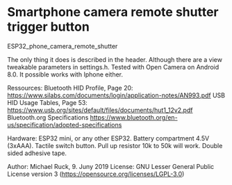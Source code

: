 # Smartphone camera remote shutter trigger button
ESP32_phone_camera_remote_shutter

The only thing it does is described in the header. Although there are a view tweakable parameters in settings.h.
Tested with Open Camera on Android 8.0.
It possible works with Iphone either.


Ressources:
Bluetooth HID Profile, Page 20: https://www.silabs.com/documents/login/application-notes/AN993.pdf
USB HID Usage Tables, Page 53: https://www.usb.org/sites/default/files/documents/hut1_12v2.pdf
Bluetooth.org Specifications https://www.bluetooth.org/en-us/specification/adopted-specifications

Hardware:
ESP32 mini, or any other ESP32.
Battery compartment 4.5V (3xAAA).
Tactile switch button.
Pull up resistor 10k to 50k will work.
Double sided adhesive tape.


Author: Michael Ruck, 9. Juny 2019
License: GNU Lesser General Public License version 3 (https://opensource.org/licenses/LGPL-3.0)

